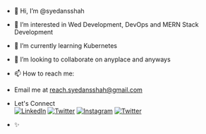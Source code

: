 - 👋 Hi, I’m @syedansshah
- 👀 I’m interested in Wed Development, DevOps and MERN Stack Development
- 🌱 I’m currently learning Kubernetes
- 💞️ I’m looking to collaborate on anyplace and anyways
- 📫 How to reach me: 
- Email me at reach.syedansshah@gmail.com 
- Let's Connect <br>
[![LinkedIn](https://img.shields.io/badge/LinkedIn-0A66C2.svg?style=for-the-badge&logo=LinkedIn&logoColor=white)](https://www.linkedin.com/in/syed-ans-shah/) 
[![Twitter](https://img.shields.io/badge/Twitter-1DA1F2.svg?style=for-the-badge&logo=Twitter&logoColor=white)](https://twitter.com/SyedAnsShah1) 
[![Instagram](https://img.shields.io/badge/Instagram-E4405F.svg?style=for-the-badge&logo=Instagram&logoColor=white)](https://www.instagram.com/sy3danasshah/) 
[![Twitter](https://img.shields.io/badge/Twitter-1DA1F2.svg?style=for-the-badge&logo=Twitter&logoColor=white)](https://twitter.com/SyedAnsShah1) 


- ✨
<!---
syedansshah/syedansshah is a ✨ special ✨ repository because its `README.md` (this file) appears on your GitHub profile.
You can click the Preview link to take a look at your changes.
--->
